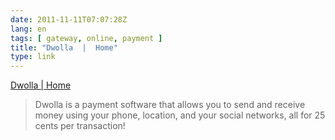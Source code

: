 ```yaml
---
date: 2011-11-11T07:07:28Z
lang: en
tags: [ gateway, online, payment ]
title: "Dwolla  |  Home"
type: link
---
```


[Dwolla  |  Home](https://www.dwolla.com/default.aspx)

> Dwolla is a payment software that allows you to send and receive money
> using your phone, location, and your social networks, all for 25 cents
> per transaction!

